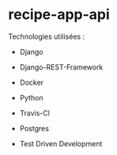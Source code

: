 # recipe-app-api

Technologies utilisées : 

* Django
* Django-REST-Framework
* Docker
* Python
* Travis-Cl
* Postgres



* Test Driven Development
